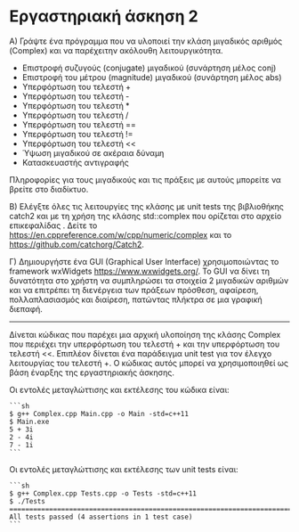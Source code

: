 # Εργαστηριακή άσκηση 2

Α) Γράψτε ένα πρόγραμμα που να υλοποιεί την κλάση μιγαδικός αριθμός (Complex) και να παρέχειτην ακόλουθη λειτουργικότητα. 

* Επιστροφή συζυγούς (conjugate) μιγαδικού (συνάρτηση μέλος conj)
* Επιστροφή του μέτρου (magnitude) μιγαδικού (συνάρτηση μέλος abs)
* Yπερφόρτωση του τελεστή +  
* Υπερφόρτωση του τελεστή -
* Υπερφόρτωση του τελεστή *
* Υπερφόρτωση του τελεστή /
* Υπερφόρτωση του τελεστή ==
* Υπερφόρτωση του τελεστή !=
* Υπερφόρτωση του τελεστή << 
* Ύψωση μιγαδικού σε ακέραια δύναμη
* Κατασκευαστής αντιγραφής

Πληροφορίες για τους μιγαδικούς και τις πράξεις με αυτούς μπορείτε να βρείτε στο διαδίκτυο.

Β) Ελέγξτε όλες τις λειτουργίες της κλάσης με unit tests της βιβλιοθήκης catch2 και με τη χρήση της κλάσης std::complex που ορίζεται στο αρχείο επικεφαλίδας <complex>. Δείτε το <https://en.cppreference.com/w/cpp/numeric/complex> και το <https://github.com/catchorg/Catch2>.

Γ) Δημιουργήστε ένα GUI (Graphical User Interface) χρησιμοποιώντας το framework wxWidgets <https://www.wxwidgets.org/>. To GUI να δίνει τη δυνατότητα στο χρήστη να συμπληρώσει τα στοιχεία 2 μιγαδικών αριθμών και να επιτρέπει τη διενέργεια των πράξεων πρόσθεση, αφαίρεση, πολλαπλασιασμός και διαίρεση, πατώντας πλήκτρα σε μια γραφική διεπαφή. 

---

Δίνεται κώδικας που παρέχει μια αρχική υλοποίηση της κλάσης Complex που περιέχει την υπερφόρτωση του τελεστή + και την υπερφόρτωση του τελεστή <<.  Επιπλέον δίνεται ένα παράδειγμα unit test για τον έλεγχο λειτουργίας του τελεστή +. Ο κώδικας αυτός μπορεί να χρησιμοποιηθεί ως βάση έναρξης της εργαστηριακής άσκησης. 

Οι εντολές μεταγλώττισης και εκτέλεσης του κώδικα είναι:

    ```sh
    $ g++ Complex.cpp Main.cpp -o Main -std=c++11 
    $ Main.exe
    5 + 3i
    2 - 4i
    7 - 1i
    ```

Οι εντολές μεταγλώττισης και εκτέλεσης των unit tests είναι:

    ```sh
    $ g++ Complex.cpp Tests.cpp -o Tests -std=c++11
    $ ./Tests
    ===============================================================================
    All tests passed (4 assertions in 1 test case)
    ```


